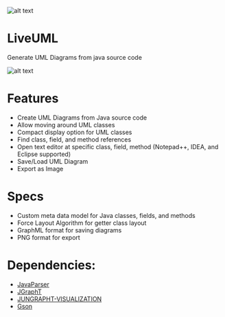![alt text](https://github.com/mku11/LiveUML/blob/src/main/resources/icons/logo.png)  

# LiveUML
Generate UML Diagrams from java source code

![alt text](https://github.com/mku11/LiveUML/blob/screenshots/Screenshot.png)  

# Features
- Create UML Diagrams from Java source code  
- Allow moving around UML classes  
- Compact display option for UML classes  
- Find class, field, and method references  
- Open text editor at specific class, field, method (Notepad++, IDEA, and Eclipse supported)  
- Save/Load UML Diagram  
- Export as Image  
  
# Specs
- Custom meta data model for Java classes, fields, and methods
- Force Layout Algorithm for getter class layout  
- GraphML format for saving diagrams  
- PNG format for export  
  
# Dependencies:
- [JavaParser](https://github.com/javaparser/javaparser)  
- [JGraphT](https://github.com/jgrapht/jgrapht)  
- [JUNGRAPHT-VISUALIZATION](https://github.com/tomnelson/jungrapht-visualization)  
- [Gson](https://github.com/google/gson)  
